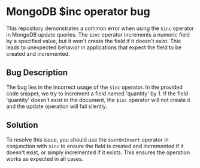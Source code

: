 # MongoDB $inc operator bug
This repository demonstrates a common error when using the `$inc` operator in MongoDB update queries. The `$inc` operator increments a numeric field by a specified value, but it won't create the field if it doesn't exist. This leads to unexpected behavior in applications that expect the field to be created and incremented.

## Bug Description
The bug lies in the incorrect usage of the `$inc` operator. In the provided code snippet, we try to increment a field named 'quantity' by 1. If the field 'quantity' doesn't exist in the document, the `$inc` operator will not create it and the update operation will fail silently.

## Solution
To resolve this issue, you should use the `$setOnInsert` operator in conjunction with `$inc` to ensure the field is created and incremented if it doesn't exist, or simply incremented if it exists.  This ensures the operation works as expected in all cases.
